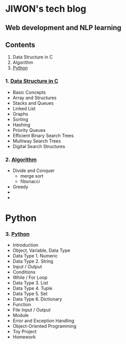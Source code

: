 # JIWON's tech blog
## Web development and NLP learning


## Contents
1. Data Structure in C
2. Algorithm
3. [Python](#Python)

### 1. [Data Structure in C](DS/Data-Structure.md)
* Basic Concepts
* Array and Structures
* Stacks and Queues
* Linked List
* Graphs
* Sorting
* Hashing
* Priority Queues
* Efficient Binary Search Trees
* Multiway Search Trees
* Digital Search Structures




### 2. [Algorithm](Algo/Algorithm.md)
* Divide and Conquer
  * merge sort
  * fibonacci
* Greedy
* 
* 

# Python
### 3. [Python](Python/Python.md)
* Introduction
* Object, Variable, Data Type
* Data Type 1. Numeric
* Data Type 2. String
* Input / Output
* Conditions
* While / For Loop
* Data Type 3. List
* Data Type 4. Tuple
* Data Type 5. Set
* Data Type 6. Dictionary
* Function
* File Input / Output
* Module
* Error and Exception Handling
* Object-Oriented Programming
* Toy Project
* Homework
